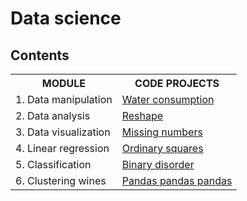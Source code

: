 # Data science 

## Contents

<table>
	<tr>
		<th>MODULE</th>
		<th>CODE PROJECTS</th>
	</tr>
	<tr>
		<td>1. Data manipulation</td>
		<td><a href="https://github.com/HenestrosaConH/sololearn/tree/main/courses/data-science/1-data-manipulation/code-project">Water consumption</a></td>
	</tr>
	<tr>
		<td>2. Data analysis</td>
		<td><a href="https://github.com/HenestrosaConH/sololearn/tree/main/courses/data-science/2-data-analysis/code-project">Reshape</a></td>
	</tr>
	<tr>
		<td>3. Data visualization</td>
		<td><a href="https://github.com/HenestrosaConH/sololearn/tree/main/courses/data-science/3-data-visualization/code-project">Missing numbers</a></td>
	</tr>
	<tr>
		<td>4. Linear regression</td>
		<td><a href="https://github.com/HenestrosaConH/sololearn/tree/main/courses/data-science/4-linear-regression/code-project">Ordinary squares</a></td>
	</tr>
	<tr>
		<td>5. Classification</td>
		<td><a href="https://github.com/HenestrosaConH/sololearn/tree/main/courses/data-science/5-classification/code-project">Binary disorder</a></td>
	</tr>
	<tr>
		<td>6. Clustering wines</td>
		<td><a href="https://github.com/HenestrosaConH/sololearn/tree/main/courses/data-science/6-clustering-wines/code-project">Pandas pandas pandas</a></td>
	</tr>
</table>
